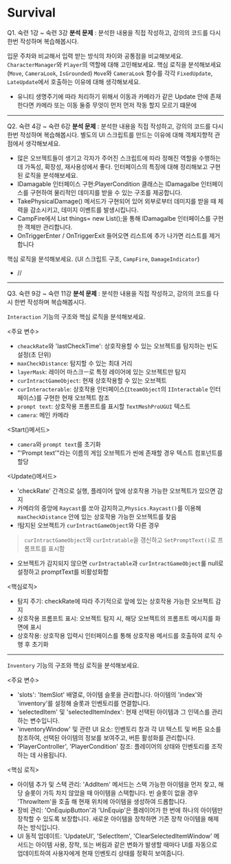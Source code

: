 # Survival
 
Q1. 숙련 1강 ~ 숙련 3강
**분석 문제** : 분석한 내용을 직접 작성하고, 강의의 코드를 다시 한번 작성하며 복습해봅시다.

입문 주차와 비교해서 입력 받는 방식의 차이와 공통점을 비교해보세요.
`CharacterManager`와 `Player`의 역할에 대해 고민해보세요.
핵심 로직을 분석해보세요 (`Move`, `CameraLook`, `IsGrounded`)
`Move`와 `CameraLook` 함수를 각각 `FixedUpdate`, `LateUpdate`에서 호출하는 이유에 대해 생각해보세요.
- 유니티 생명주기에 따라 처리하기 위해서 이동과 카메라가 같은 Update 안에 존재한다면 카메라 또는 이동 둘중 무엇이 먼저 먼저 작동 할지 모르기 떄문에
--------------------------------------------------------------------------------------------------------------------------------------------------------
Q2. 숙련 4강 ~ 숙련 6강
**분석 문제** : 분석한 내용을 직접 작성하고, 강의의 코드를 다시 한번 작성하며 복습해봅시다.
별도의 UI 스크립트를 만드는 이유에 대해 객체지향적 관점에서 생각해보세요.
- 많은 오브젝트들이 생기고 각자가 주어진 스크립트에 따라 정해진 역할을 수행하는데 가독성, 확장성, 재사용성에서 좋다.
인터페이스의 특징에 대해 정리해보고 구현된 로직을 분석해보세요.
- IDamagable 인터페이스 구현:PlayerCondition 클래스는 IDamagalbe 인터페이스를 구현하여 물리적인 데미지를 받을 수 있는 구조를 제공합니다.
- TakePhysicalDamage() 메서드가 구현되어 있어 외부로부터 데미지를 받을 때 체력을 감소시키고, 데미지 이벤트를 발생시킵니다.
- CampFire에서 List<IDamagalbe> things= new List<IDamagalbe>();을 통해 IDamagalbe 인터페이스를 구현한 객체만 관리합니다.
- OnTriggerEnter / OnTriggerExit 들어오면 리스트에 추가 나가면 리스트를 제거합니다

핵심 로직을 분석해보세요. (UI 스크립트 구조, `CampFire`, `DamageIndicator`)
- //
--------------------------------------------------------------------------------------------------------------------------------------------------------
Q3. 숙련 9강 ~ 숙련 11강
**분석 문제** : 분석한 내용을 직접 작성하고, 강의의 코드를 다시 한번 작성하며 복습해봅시다.

`Interaction` 기능의 구조와 핵심 로직을 분석해보세요.

<주요 변수>
- `cheackRate`와 'lastCheckTime': 상호작용할 수 있는 오브젝트를 탐지하는 빈도 설정(초 단위)
- `maxCheckDistance`: 탐지할 수 있는 최대 거리
- `layerMask`: 레이어 마스크ㅡ로 특정 레이어에 있는 오브젝트만 탐지
- `curIntractGameObject`: 현재 상호작용할 수 있는 오브젝트
- `curInteracterable`: 상호작용 인터페이스(`IteamObject`의 `IInteractable` 인터페이스)를 구현한 현재 오브젝트 참조
- `prompt text`: 상호작용 프롬프트를 표시할 `TextMeshProUGUI` 텍스트
- `camera`: 메인 카메라

<Start()메서드>
- `camera`와 `prompt text`를 초기화
- "'Prompt text'"라는 이름의 게임 오브젝트가 씬에 존재할 경우 텍스트 컴포넌트를 할당

<Update()메서드>
- 'checkRate' 간격으로 실행, 플레이어 앞에 상호작용 가능한 오브젝트가 있으면 감지
- 카메라의 중앙에 `Raycast`를 쏘아 감지하고,`Physics.Raycast()`를 이용해 `maxCheckDistance` 안에 있는 상호작용 가능한 오브젝트를 찾음
- !탐지된 오브젝트가 `curIntractGameObject`와 다른 경우
> `curIntractGameObject`와 `curIntratable`을 갱신하고 `SetPromptText()`로 프롬프트를 표시함
- 오브젝트가 감지되지 않으면 `curIntractable`과 `curIntractGameObject`룰 null로 설정하고 promptText를 비활성화함

<핵심로직>
- 탐지 주기: checkRate에 따라 주기적으로 앞에 있는 상호작용 가능한 오브젝트 감지
- 상호작용 프롬프트 표시: 오브젝트 탐지 시, 해당 오브젝트의 프롬프트 메시지를 화면에 표시
- 상호작용: 상호작용 입력시 인터페이스를 통해 상호작용 메서드를 호출하여 로직 수행 후 초기화
--------------------------------------------------------------------------------------------------------------------------------------------------------  
`Inventory` 기능의 구조와 핵심 로직을 분석해보세요.

<주요 변수>
- 'slots': 'ItemSlot' 배열로, 아이템 슬롯을 관리합니다. 아이템의 'index'와 'inventory'를 설정해 슬롯과 인벤토리를 연결합니다.
- 'selectedItem' 및 'selectedItemIndex': 현재 선택된 아이템과 그 인덱스를 관리하는 변수입니다.
- 'inventoryWindow' 및 관련 UI 요소: 인벤토리 창과 각 UI 텍스트 및 버튼 요소를 참조하여, 선택된 아이템의 정보를 보여주고, 버튼 활성화를 관리합니다.
- 'PlayerController', 'PlayerCondition' 참조: 플레이어의 상태와 인벤토리를 조작하는 데 사용됩니다.

<핵심 로직>
- 아이템 추가 및 스택 관리: 'AddItem' 메서드는 스택 가능한 아이템을 먼저 찾고, 해당 슬롯이 가득 차지 않았을 때 아이템을 스택합니다. 빈 슬롯이 없을 경우 'ThrowItem'을 호출 해 현재 위치에 아이템을 생성하여 드롭합니다.
- 장비 관리: 'OnEquipButton'과 'UnEquip'은 플레이어가 한 번에 하나의 아이템만 장착할 수 있도록 보장합니다. 새로운 아이템을 장착하면 기존 장착 아이템을 해제하는 방식입니다.
- UI 동적 업데이트: 'UpdateUI', 'SelectItem', 'ClearSelectedItemWindow' 메서드는 아이템 사용, 장착, 또는 버림과 같은 변화가 발생할 때마다 UI를 자동으로 업데이트하여 사용자에게 현재 인벤토리 상태를 정확히 보여줍니다.

